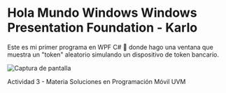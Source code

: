 # Hola Mundo Windows Windows Presentation Foundation - Karlo

Este es mi primer programa en WPF C# 🥳 donde hago una ventana que muestra un "token" aleatorio simulando un dispositivo de token bancario.

![Captura de pantalla](https://i.imgur.com/JjbxsaI.png)

Actividad 3 - Materia Soluciones en Programación Móvil UVM
